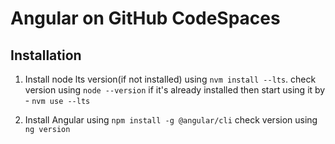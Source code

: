 # Angular on GitHub CodeSpaces

## Installation

1. Install node lts version(if not installed) using ```nvm install --lts```.
        check version using ```node --version```
    if it's already installed then start using it by - ```nvm use --lts```

2. Install Angular using ```npm install -g @angular/cli```
    check version using ```ng version```